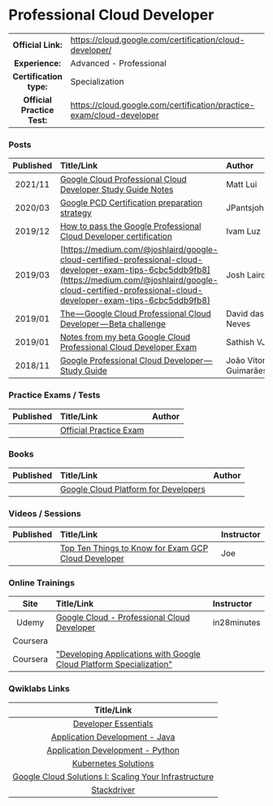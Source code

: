 # Professional Cloud Developer

| | | |
| :---:         |     :---      |          :--- |
| **Official Link:** | https://cloud.google.com/certification/cloud-developer/ | 
| **Experience:** | Advanced - Professional | 
| **Certification type:** | Specialization | 
| **Official Practice Test:** | https://cloud.google.com/certification/practice-exam/cloud-developer | 

### Posts
| Published | Title/Link | Author |
| :---:         |     :---      |          :--- |
| 2021/11 | [Google Cloud Professional Cloud Developer Study Guide Notes](https://mattlui.com/posts/pcd-notes/) | Matt Lui |
| 2020/03 | [Google PCD Certification preparation strategy](https://medium.com/@jpantjsoha/google-professional-cloud-developer-certification-preparation-strategy-272c8e9bd923) | JPantsjoha |
| 2019/12 | [How to pass the Google Professional Cloud Developer certification](https://medium.com/ci-t/how-to-pass-the-google-professional-cloud-developer-certification-2e89e5aaa31f?) | Ivam Luz |
| 2019/03 | [https://medium.com/@joshlaird/google-cloud-certified-professional-cloud-developer-exam-tips-6cbc5ddb9fb8](https://medium.com/@joshlaird/google-cloud-certified-professional-cloud-developer-exam-tips-6cbc5ddb9fb8) | Josh Laird |
| 2019/01 | [The — Google Cloud Professional Cloud Developer — Beta challenge](https://medium.com/@DaviddasNeves/the-google-cloud-professional-cloud-developer-beta-challenge-48b2ee6109d6) | David das Neves |
| 2019/01 | [Notes from my beta Google Cloud Professional Cloud Developer Exam](https://medium.com/@sathishvj/notes-from-my-beta-google-cloud-professional-cloud-developer-exam-e5826f6e5de1) | Sathish VJ |
| 2018/11 | [Google Professional Cloud Developer — Study Guide](https://medium.com/@joaovitor/professional-cloud-developer-study-guide-309a69400ebc) | João Vitor Guimarães |

### Practice Exams / Tests
| Published | Title/Link | Author |
| :---:         |     :---      |          :--- |
| | [Official Practice Exam](https://cloud.google.com/certification/practice-exam/cloud-developer) | |

### Books
| Published | Title/Link | Author |
| :---:         |     :---      |          :--- |
| | [Google Cloud Platform for Developers](https://www.amazon.com/Google-Cloud-Platform-Developers-solutions/dp/1788837673/) | |

### Videos / Sessions
| Published | Title/Link | Instructor |
| :---:         |     :---      |          :--- |
| | [Top Ten Things to Know for Exam GCP Cloud Developer](https://www.youtube.com/watch?v=FtOdgkNv-AU) | Joe |

### Online Trainings
| Site | Title/Link | Instructor |
| :---:         |     :---      |          :--- |
| Udemy | [Google Cloud - Professional Cloud Developer](https://www.udemy.com/course/google-cloud-certified-professional-cloud-developer/?referralCode=352C13361DB61E7B52DE) | in28minutes |
| Coursera | [](https://www.coursera.org/learn/gcp-fundamentals) | | | Platform Fundamentals: Core Infrastructure
| Coursera | ["Developing Applications with Google Cloud Platform Specialization"](https://www.coursera.org/specializations/developing-apps-gcp) | |

### Qwiklabs Links
|  Title/Link  |
| :---:         |
| [Developer Essentials](https://google.qwiklabs.com/quests/86) |
| [Application Development - Java](https://google.qwiklabs.com/quests/42) |
| [Application Development - Python](https://google.qwiklabs.com/quests/41) |
| [Kubernetes Solutions](https://google.qwiklabs.com/quests/45) |
| [Google Cloud Solutions I: Scaling Your Infrastructure](https://google.qwiklabs.com/quests/36) ||
| [Stackdriver](https://google.qwiklabs.com/quests/35) ||

